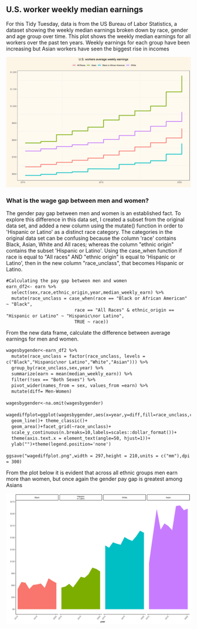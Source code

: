 ## U.S. worker weekly median earnings

For this Tidy Tuesday, data is from the US Bureau of Labor Statistics, a dataset showing the weekly median earnings broken down by race, gender and age group over time. This plot shows the weekly median earnings for all workers over the past ten years. Weekly earnings for each group have been increasing but Asian workers have seen the biggest rise in incomes

![](US_workerwage_plot.png)

### What is the wage gap between men and women? 
The gender pay gap between men and women is an established fact. To explore this difference in this data set, I created a subset from the original data set, and added a new column using the mutate() function in order to 'Hispanic or Latino' as a distinct race category. The categories in the original data set can be confusing because the column 'race' contains Black, Asian, White and All races; whereas the column "ethnic origin" contains the subset 'Hispanic or Latino'. Using the case_when function if race is equal to "All races" AND "ethnic origin" is equal to 'Hispanic or Latino', then in the new column "race_unclass", that becomes Hispanic or Latino.  

````
#Calculating the pay gap between men and women 
earn_df2<- earn %>% 
  select(sex,race,ethnic_origin,year,median_weekly_earn) %>% 
  mutate(race_unclass = case_when(race == "Black or African American" ~ "Black",
                          race == "All Races" & ethnic_origin == "Hispanic or Latino" ~ "Hispanic\nor Latino",
                          TRUE ~ race))
````
From the new data frame, calculate the difference between average earnings for men and women.
````
wagesbygender<-earn_df2 %>% 
  mutate(race_unclass = factor(race_unclass, levels = c("Black","Hispanic\nor Latino","White","Asian"))) %>%
  group_by(race_unclass,sex,year) %>%
  summarize(earn = mean(median_weekly_earn)) %>%
  filter(!sex == "Both Sexes") %>%
  pivot_wider(names_from = sex, values_from =earn) %>%
  mutate(diff= Men-Women)

wagesbygender<-na.omit(wagesbygender)

wagediffplot=ggplot(wagesbygender,aes(x=year,y=diff,fill=race_unclass,color=race_unclass))+
  geom_line()+ theme_classic()+
  geom_area()+facet_grid(~race_unclass)+
  scale_y_continuous(n.breaks=10,labels=scales::dollar_format())+
  theme(axis.text.x = element_text(angle=50, hjust=1))+
  ylab("")+theme(legend.position='none')
  
ggsave("wagediffplot.png",width = 297,height = 210,units = c("mm"),dpi = 300)

````
From the plot below it is evident that across all ethnic groups men earn more than women, but once again the gender pay gap is greatest among Asians

![](wagediffplot.png)
